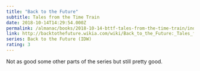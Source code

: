 ```yaml
---
title: "Back to the Future"
subtitle: Tales from the Time Train
date: 2018-10-14T14:29:54.000Z
permalink: /almanac/books/2018-10-14-bttf-tales-from-the-time-train/index.html
link: http://backtothefuture.wikia.com/wiki/Back_to_the_Future:_Tales_from_the_Time_Train
series: Back to the Future (IDW)
rating: 3
---
```


Not as good some other parts of the series but still pretty good.